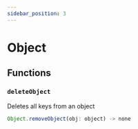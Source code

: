 ```yaml
---
sidebar_position: 3
---
```


# Object

## Functions

### `deleteObject`

Deletes all keys from an object

```js
Object.removeObject(obj: object) -> none
```
